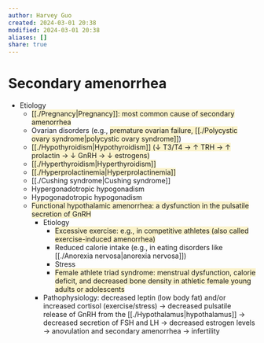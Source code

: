 ```yaml
---
author: Harvey Guo
created: 2024-03-01 20:38
modified: 2024-03-01 20:38
aliases: []
share: true
---
```

# Secondary amenorrhea
- Etiology
	- <span style="background:rgba(240, 200, 0, 0.2)">[[./Pregnancy|Pregnancy]]: most common cause of secondary amenorrhea</span>
	- Ovarian disorders (e.g., <span style="background:rgba(240, 200, 0, 0.2)">premature ovarian failure, [[./Polycystic ovary syndrome|polycystic ovary syndrome]]</span>)
	- <span style="background:rgba(240, 200, 0, 0.2)">[[./Hypothyroidism|Hypothyroidism]] (↓ T3/T4 → ↑ TRH → ↑ prolactin → ↓ GnRH → ↓ estrogens)</span>
	- <span style="background:rgba(240, 200, 0, 0.2)">[[./Hyperthyroidism|Hyperthyroidism]]</span> 
	- <span style="background:rgba(240, 200, 0, 0.2)">[[./Hyperprolactinemia|Hyperprolactinemia]]</span>
	- [[./Cushing syndrome|Cushing syndrome]]
	- Hypergonadotropic hypogonadism
	- Hypogonadotropic hypogonadism
	- <span style="background:rgba(240, 200, 0, 0.2)">Functional hypothalamic amenorrhea: a dysfunction in the pulsatile secretion of GnRH</span>
		- Etiology
			- <span style="background:rgba(240, 200, 0, 0.2)">Excessive exercise: e.g., in competitive athletes (also called exercise-induced amenorrhea)</span>
			- Reduced calorie intake (e.g., in eating disorders like [[./Anorexia nervosa|anorexia nervosa]])
			- Stress
			- <span style="background:rgba(240, 200, 0, 0.2)">Female athlete triad syndrome: menstrual dysfunction, calorie deficit, and decreased bone density in athletic female young adults or adolescents</span>
		- Pathophysiology: decreased leptin (low body fat) and/or increased cortisol (exercise/stress) → decreased pulsatile release of GnRH from the [[./Hypothalamus|hypothalamus]] → decreased secretion of FSH and LH → decreased estrogen levels → anovulation and secondary amenorrhea → infertility

